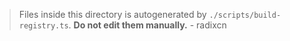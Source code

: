 > Files inside this directory is autogenerated by `./scripts/build-registry.ts`. **Do not edit them manually.** - radixcn
